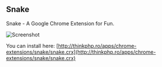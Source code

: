 Snake
-----

Snake - A Google Chrome Extension for Fun.

![Screenshot](http://farm6.static.flickr.com/5082/5330357247_f6f2fdd892_z.jpg)

You can install here: [http://thinkphp.ro/apps/chrome-extensions/snake/snake.crx](http://thinkphp.ro/apps/chrome-extensions/snake/snake.crx)